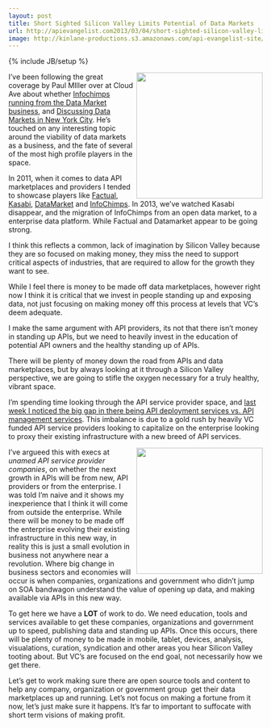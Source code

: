 ```yaml
---
layout: post
title: Short Sighted Silicon Valley Limits Potential of Data Markets
url: http://apievangelist.com2013/03/04/short-sighted-silicon-valley-limits-potential-of-data-markets/
image: http://kinlane-productions.s3.amazonaws.com/api-evangelist-site/blog/data-market-visualization.jpg
---
```

{% include JB/setup %}
<p>
     <img src="https://s3.amazonaws.com/kinlane-productions/api-evangelist/data-marketplaces/data-market-visualization.jpg"  width="250" align="right" />
</p>
<p>
     I’ve been following the great coverage by Paul MIller over at Cloud Ave about whether <a href="http://www.cloudave.com/26791/is-infochimps-running-from-the-data-market-business/">Infochimps running from the Data Market business</a>, and <a href="http://www.cloudave.com/25863/discussing-data-markets-in-new-york-city/">Discussing Data Markets in New York City</a>. He’s touched on any interesting topic around the viability of data markets as a business, and the fate of several of the most high profile players in the space.
</p>
<p>
     In 2011, when it comes to data API marketplaces and providers I tended to showcase players like <a href="http://factual.com">Factual</a>, <a href="http://kasabi.com">Kasabi</a>, <a href="http://datamarket.com/">DataMarket</a> and <a href="http://www.infochimps.com/">InfoChimps</a>. In 2013, we’ve watched Kasabi disappear, and the migration of InfoChimps from an open data market, to a enterprise data platform. While Factual and Datamarket appear to be going strong.
</p>
<p>
     I think this reflects a common, lack of imagination by Silicon Valley because they are so focused on making money, they miss the need to support critical aspects of industries, that are required to allow for the growth they want to see.
</p>
<p>
     While I feel there is money to be made off data marketplaces, however right now I think it is critical that we invest in people standing up and exposing data, not just focusing on making money off this process at levels that VC’s deem adequate.
</p>
<p>
     I make the same argument with API providers, its not that there isn’t money in standing up APIs, but we need to heavily invest in the education of potential API owners and the healthy standing up of APIs.  
</p>
<p>
     There will be plenty of money down the road from APIs and data marketplaces, but by always looking at it through a Silicon Valley perspective, we are going to stifle the oxygen necessary for a truly healthy, vibrant space.
</p>
<p>
     I’m spending time looking through the API service provider space, and <a href="/2013/03/01/api-deployment-as-a-service/">last week I noticed the big gap in there being API deployment services vs. API management services</a>. This imbalance is due to a gold rush by heavily VC funded API service providers looking to capitalize on the enterprise looking to proxy their existing infrastructure with a new breed of API services.
</p>
<p>
     <img src="https://s3.amazonaws.com/kinlane-productions/api-evangelist/data-marketplaces/data-markets.jpg"  width="250" align="right" />
</p>
<p>
     I’ve argueed this with execs at <em>unamed API service provider companies</em>, on whether the next growth in APIs will be from new, API providers or from the enterprise. I was told I’m naive and it shows my inexperience that I think it will come from outside the enterprise. While there will be money to be made off the enterprise evolving their existing infrastructure in this new way, in reality this is just a small evolution in business not anywhere near a revolution. Where big change in business sectors and economies will occur is when companies, organizations and government who didn’t jump on SOA bandwagon understand the value of opening up data, and making available via APIs in this new way.
</p>
<p>
     To get here we have a <strong>LOT</strong> of work to do. We need education, tools and services available to get these companies, organizations and government up to speed, publishing data and standing up APIs. Once this occurs, there will be plenty of money to be made in mobile, tablet, devices, analysis, visualations, curation, syndication and other areas you hear Silicon Valley tooting about. But VC’s are focused on the end goal, not necessarily how we get there.
</p>
<p>
     Let’s get to work making sure there are open source tools and content to help any company, organization or government group  get their data marketplaces up and running. Let’s not focus on making a fortune from it now, let’s just make sure it happens. It’s far to important to suffocate with short term visions of making profit.
</p>
